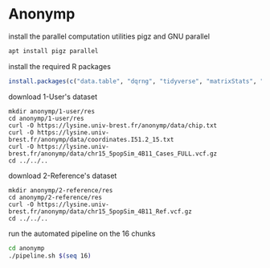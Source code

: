 # Anonymp

install the parallel computation utilities pigz and GNU parallel

``` bash
apt install pigz parallel
```

install the required R packages

``` R
install.packages(c("data.table", "dqrng", "tidyverse", "matrixStats", "R.utils"))
```

download 1-User's dataset

```
mkdir anonymp/1-user/res
cd anonymp/1-user/res
curl -O https://lysine.univ-brest.fr/anonymp/data/chip.txt
curl -O https://lysine.univ-brest.fr/anonymp/data/coordinates.I51.2_15.txt
curl -O https://lysine.univ-brest.fr/anonymp/data/chr15_5popSim_4B11_Cases_FULL.vcf.gz
cd ../../..
```

download 2-Reference's dataset

```
mkdir anonymp/2-reference/res
cd anonymp/2-reference/res
curl -O https://lysine.univ-brest.fr/anonymp/data/chr15_5popSim_4B11_Ref.vcf.gz
cd ../../..
```

run the automated pipeline on the 16 chunks

``` bash
cd anonymp
./pipeline.sh $(seq 16)
```
